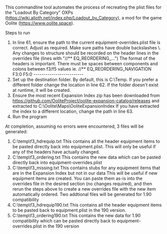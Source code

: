 This commandline tool automates the process of recreating the plist files for the "Loadout By Category" OXPs (https://wiki.alioth.net/index.php/Loadout_by_Category), a mod for the game Oolite (https://www.oolite.space).

Steps to run

1. In line 61, ensure the path to the current equipment-overrides.plist file is correct. Adjust as required. Make sure paths have double backslashes \\.
     Any changes to structure should be recorded on the header lines in the overrides file (lines with "//** EQ_REORDERING_...")
     The format of the headers is important. There must be spaces between components and colons between f3/f5 values
     ie. //** EQ_REORDERING_NAVIGATION F3:0 F5:0 -------------------------
2. Set up the destination folder. By default, this is C:\Temp. If you prefer a different folder change the location in line 62.
     If the folder doesn't exist at runtime, it will be created.
3. Ensure the most recent Expansion Index zip has been downloaded from https://github.com/OoliteProject/oolite-expansion-catalog/releases 
     and extracted to C:\Oolite\Maps\OoliteExpansionIndex
     If you have extracted the index to a different location, change the path in line 63.
4. Run the program

At completion, assuming no errors were encountered, 3 files will be generated:
1. C:\temp\f3_hdrequip.txt       This contains all the header equipment items to be pasted directly back into equipment.plist. 
                                 This will only be useful if any of the headers have actually changed.
2. C:\temp\f3_ordering.txt       This contains the new data which can be pasted directly back into equipment-overrides.plist
3. C:\temp\f3_missing.txt        This contains stubs for any equipment items that are in the Expansion Index but not in our data
                                 This will be useful if new equipment items are created. You can paste them as-is into the overrides file
                                 in the desired section (no changes required), and then rerun the steps above to create a new overrides 
                                 file with the new item automatically ordered.
Two addtional files will be generated for 1.90 compatibility
4. C:\temp\f3_hdrequip190.txt    This contains all the header equipment items to be pasted back to equipment.plist in the 190 version.
5. C:\temp\f3_ordering190.txt    This contains the new data for 1.90 compatibility which can be pasted directly back to equipment-overrides.plist in the 190 version
